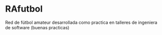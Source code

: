 # RAfutbol
Red de fútbol amateur desarrollada como practica en talleres de ingeniera de software (buenas practicas)
